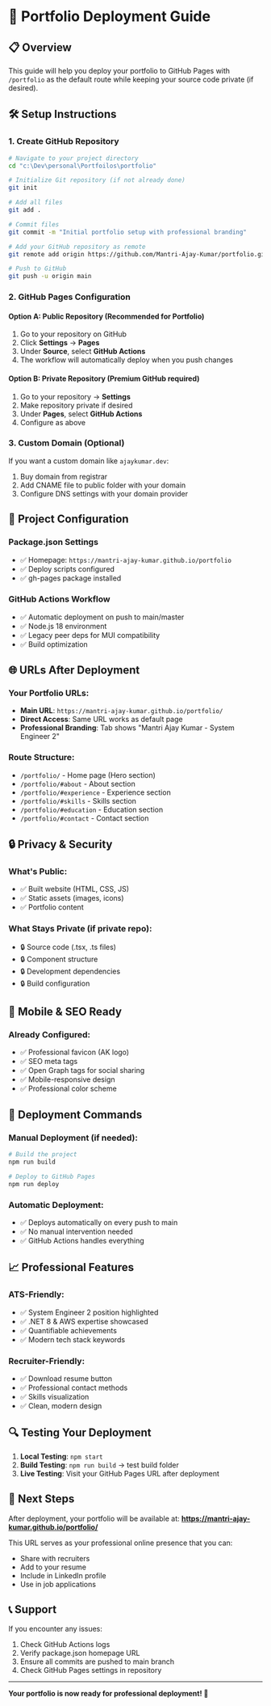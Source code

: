 # 🚀 Portfolio Deployment Guide

## 📋 Overview

This guide will help you deploy your portfolio to GitHub Pages with `/portfolio` as the default route while keeping your source code private (if desired).

## 🛠️ Setup Instructions

### 1. Create GitHub Repository

```bash
# Navigate to your project directory
cd "c:\Dev\personal\Portfoilos\portfolio"

# Initialize Git repository (if not already done)
git init

# Add all files
git add .

# Commit files
git commit -m "Initial portfolio setup with professional branding"

# Add your GitHub repository as remote
git remote add origin https://github.com/Mantri-Ajay-Kumar/portfolio.git

# Push to GitHub
git push -u origin main
```

### 2. GitHub Pages Configuration

#### Option A: Public Repository (Recommended for Portfolio)

1. Go to your repository on GitHub
2. Click **Settings** → **Pages**
3. Under **Source**, select **GitHub Actions**
4. The workflow will automatically deploy when you push changes

#### Option B: Private Repository (Premium GitHub required)

1. Go to your repository → **Settings**
2. Make repository private if desired
3. Under **Pages**, select **GitHub Actions**
4. Configure as above

### 3. Custom Domain (Optional)

If you want a custom domain like `ajaykumar.dev`:

1. Buy domain from registrar
2. Add CNAME file to public folder with your domain
3. Configure DNS settings with your domain provider

## 🔧 Project Configuration

### Package.json Settings

- ✅ Homepage: `https://mantri-ajay-kumar.github.io/portfolio`
- ✅ Deploy scripts configured
- ✅ gh-pages package installed

### GitHub Actions Workflow

- ✅ Automatic deployment on push to main/master
- ✅ Node.js 18 environment
- ✅ Legacy peer deps for MUI compatibility
- ✅ Build optimization

## 🌐 URLs After Deployment

### Your Portfolio URLs:

- **Main URL**: `https://mantri-ajay-kumar.github.io/portfolio/`
- **Direct Access**: Same URL works as default page
- **Professional Branding**: Tab shows "Mantri Ajay Kumar - System Engineer 2"

### Route Structure:

- `/portfolio/` - Home page (Hero section)
- `/portfolio/#about` - About section
- `/portfolio/#experience` - Experience section
- `/portfolio/#skills` - Skills section
- `/portfolio/#education` - Education section
- `/portfolio/#contact` - Contact section

## 🔒 Privacy & Security

### What's Public:

- ✅ Built website (HTML, CSS, JS)
- ✅ Static assets (images, icons)
- ✅ Portfolio content

### What Stays Private (if private repo):

- 🔒 Source code (.tsx, .ts files)
- 🔒 Component structure
- 🔒 Development dependencies
- 🔒 Build configuration

## 📱 Mobile & SEO Ready

### Already Configured:

- ✅ Professional favicon (AK logo)
- ✅ SEO meta tags
- ✅ Open Graph tags for social sharing
- ✅ Mobile-responsive design
- ✅ Professional color scheme

## 🚀 Deployment Commands

### Manual Deployment (if needed):

```bash
# Build the project
npm run build

# Deploy to GitHub Pages
npm run deploy
```

### Automatic Deployment:

- ✅ Deploys automatically on every push to main
- ✅ No manual intervention needed
- ✅ GitHub Actions handles everything

## 📈 Professional Features

### ATS-Friendly:

- ✅ System Engineer 2 position highlighted
- ✅ .NET 8 & AWS expertise showcased
- ✅ Quantifiable achievements
- ✅ Modern tech stack keywords

### Recruiter-Friendly:

- ✅ Download resume button
- ✅ Professional contact methods
- ✅ Skills visualization
- ✅ Clean, modern design

## 🔍 Testing Your Deployment

1. **Local Testing**: `npm start`
2. **Build Testing**: `npm run build` → test build folder
3. **Live Testing**: Visit your GitHub Pages URL after deployment

## 🎯 Next Steps

After deployment, your portfolio will be available at:
**https://mantri-ajay-kumar.github.io/portfolio/**

This URL serves as your professional online presence that you can:

- Share with recruiters
- Add to your resume
- Include in LinkedIn profile
- Use in job applications

## 📞 Support

If you encounter any issues:

1. Check GitHub Actions logs
2. Verify package.json homepage URL
3. Ensure all commits are pushed to main branch
4. Check GitHub Pages settings in repository

---

**Your portfolio is now ready for professional deployment! 🎉**
